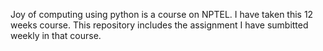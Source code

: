 Joy of computing using python is a course on NPTEL. I have taken this 12 weeks course. This repository includes the assignment I have sumbitted weekly in that course.
